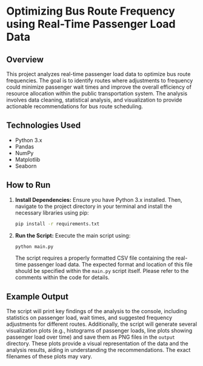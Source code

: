 # Optimizing Bus Route Frequency using Real-Time Passenger Load Data

## Overview

This project analyzes real-time passenger load data to optimize bus route frequencies. The goal is to identify routes where adjustments to frequency could minimize passenger wait times and improve the overall efficiency of resource allocation within the public transportation system. The analysis involves data cleaning, statistical analysis, and visualization to provide actionable recommendations for bus route scheduling.

## Technologies Used

* Python 3.x
* Pandas
* NumPy
* Matplotlib
* Seaborn

## How to Run

1. **Install Dependencies:**  Ensure you have Python 3.x installed. Then, navigate to the project directory in your terminal and install the necessary libraries using pip:

   ```bash
   pip install -r requirements.txt
   ```

2. **Run the Script:** Execute the main script using:

   ```bash
   python main.py
   ```

   The script requires a properly formatted CSV file containing the real-time passenger load data.  The expected format and location of this file should be specified within the `main.py` script itself.  Please refer to the comments within the code for details.


## Example Output

The script will print key findings of the analysis to the console, including statistics on passenger load, wait times, and suggested frequency adjustments for different routes.  Additionally, the script will generate several visualization plots (e.g., histograms of passenger loads, line plots showing passenger load over time) and save them as PNG files in the `output` directory.  These plots provide a visual representation of the data and the analysis results, aiding in understanding the recommendations.  The exact filenames of these plots may vary.